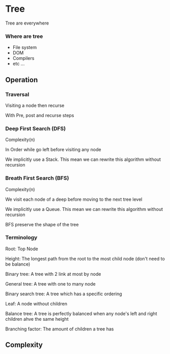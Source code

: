 # Tree

Tree are everywhere

### Where are tree

* File system
* DOM
* Compilers
* etc ...

## Operation

### Traversal

Visiting a node then recurse

With Pre, post and recurse steps

### Deep First Search (DFS)

Complexity(n)

In Order while go left before visiting any node

We implicitly use a Stack. This mean we can rewrite this algorithm without recursion

### Breath First Search (BFS)

Complexity(n)

We visit each node of a deep before moving to the next tree level 

We implicitly use a Queue. This mean we can rewrite this algorithm without recursion

BFS preserve the shape of the tree

### Terminology

Root: Top Node

Height: The longest path from the root to the most child node (don't need to be balance)

Binary tree: A tree with 2 link at most by node

General tree: A tree with one to many node

Binary search tree: A tree which has a specific ordering

Leaf: A node without children

Balance tree: A tree is perfectly balanced when any node's left and right children ahve the same height

Branching factor: The amount of children a tree has

## Complexity

